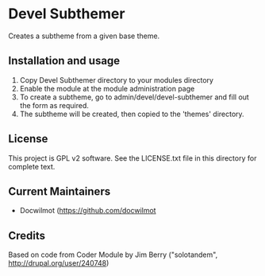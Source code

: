Devel Subthemer
=============

Creates a subtheme from a given base theme.

Installation and usage
------------

1. Copy Devel Subthemer directory to your modules directory
2. Enable the module at the module administration page
3. To create a subtheme, go to admin/devel/devel-subthemer and
fill out the form as required.
4. The subtheme will be created, then copied to the 'themes' directory.

License
-------

This project is GPL v2 software. See the LICENSE.txt file in this directory for
complete text.

Current Maintainers
-------------------

- Docwilmot (https://github.com/docwilmot

Credits
-------

Based on code from Coder Module by 
Jim Berry ("solotandem", http://drupal.org/user/240748)

